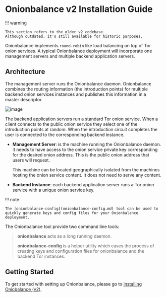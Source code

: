 # Onionbalance v2 Installation Guide

!!! warning

    This section refers to the older v2 codebase.
    Although outdated, it's still available for historic purposes.

Onionbalance implements `round-robin` like load balancing on
top of Tor onion services. A typical Onionbalance deployment will
incorporate one management servers and multiple backend application
servers.

## Architecture

The management server runs the Onionbalance daemon. Onionbalance
combines the routing information (the introduction points) for multiple
backend onion services instances and publishes this information in a
master descriptor.

![image](assets/architecture.png)

The backend application servers run a standard Tor onion service. When a
client connects to the public onion service they select one of the
introduction points at random. When the introduction circuit completes
the user is connected to the corresponding backend instance.

* **Management Server**: is the machine running the Onionbalance daemon. It
  needs to have access to the onion service private key corresponding for the
  desired onion address. This is the public onion address that users will
  request.

  This machine can be located geographically isolated from the machines hosting
  the onion service content. It does not need to serve any content.

* **Backend Instance**: each backend application server runs a Tor onion
  service with a unique onion service key.

!!! note

    The [onionbalance-config](onionbalance-config.md) tool can be used to
    quickly generate keys and config files for your Onionbalance deployment.

The Onionbalance tool provide two command line tools:

> **onionbalance** acts as a long running daemon.
>
> **onionbalance-config** is a helper utility which eases the process of
> creating keys and configuration files for onionbalance and the backend
> Tor instances.

## Getting Started

To get started with setting up Onionbalance, please go to
[Installing Oniobalance (v2)](installing_ob.md).
